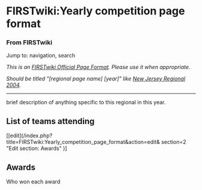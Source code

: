 # FIRSTwiki:Yearly competition page format

### From FIRSTwiki

Jump to: navigation, search

_This is an [FIRSTwiki Official Page Format](/index.php/FIRSTwiki:Page_formats
"FIRSTwiki:Page formats" ). Please use it when appropriate._

_Should be titled "[regional page name] [year]" like [New Jersey Regional
2004](/index.php/New_Jersey_Regional_2004 "New Jersey Regional 2004" )._

* * *

brief description of anything specific to this regional in this year.


## List of teams attending

[[edit](/index.php?title=FIRSTwiki:Yearly_competition_page_format&action=edit&
section=2 "Edit section: Awards" )]

## Awards

Who won each award

